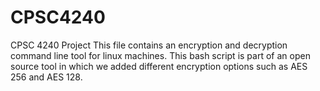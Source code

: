 # CPSC4240
CPSC 4240 Project
This file contains an encryption and decryption command line tool for linux machines. This bash script is part of an open source tool in which we added different encryption options such as AES 256 and AES 128.
